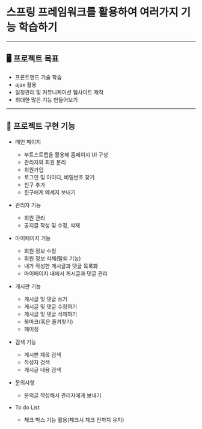 # 스프링 프레임워크를 활용하여 여러가지 기능 학습하기
---

## 🖥️ 프로젝트 목표
- 프론트엔드 기술 학습
- ajax 활용
- 일정관리 및 커뮤니케이션 웹사이트 제작
- 최대한 많은 기능 만들어보기
---

## 📜 프로젝트 구현 기능
- 메인 페이지
  - 부트스트랩을 활용해 홈페이지 UI 구성
  - 관리자와 회원 분리
  - 회원가입
  - 로그인 및 아이디, 비밀번호 찾기
  - 친구 추가
  - 친구에게 메세지 보내기
  
- 관리자 기능
  - 회원 관리
  - 공지글 작성 및 수정, 삭제
  
- 마이페이지 기능   
  - 회원 정보 수정
  - 회원 정보 삭제(탈퇴 기능)
  - 내가 작성한 게시글과 댓글 목록화
  - 마이페이지 내에서 게시글과 댓글 관리
  
- 게시판 기능   
  - 게시글 및 댓글 쓰기
  - 게시글 및 댓글 수정하기
  - 게시글 및 댓글 삭제하기
  - 북마크(혹은 즐겨찾기)
  - 페이징
  
- 검색 기능
  - 게시판 제목 검색
  - 작성자 검색
  - 게시글 내용 검색
  
- 문의사항
  - 문의글 작성해서 관리자에게 보내기

- To do List
  - 체크 박스 기능 활용(체크시 체크 전까지 유지)
<!--
## 🗓️ 일일 목표
- 하루에 한 번 커밋할 내용 작성하기
- 프로젝트 진행 내용 문서로 정리하기
- 오류 코드가 발생하면 정리 후 복습하기
 -->
